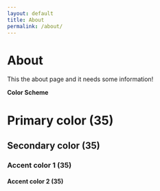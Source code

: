 ```yaml
---
layout: default
title: About
permalink: /about/
---
```


# About

This the about page and it needs some information!

__Color Scheme__

# Primary color (35)

## Secondary color (35)

### Accent color 1 (35)

#### Accent color 2 (35)
